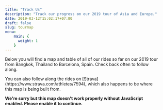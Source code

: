 ```yaml
---
title: "Track Us"
description: "Track our progress on our 2019 tour of Asia and Europe."
date: 2019-03-12T15:02:17+07:00
draft: false
slug: tourmap
menu: 
    main: {
      weight: 1
    }
---
```

<head>
  <link href=/css/app.75e2d988.css rel=preload as=style>
  <link href=/css/chunk-vendors.dbb6680c.css rel=preload as=style>
  <link href=/js/app.98039e17.js rel=preload as=script>
  <link href=/js/chunk-vendors.fcc37679.js rel=preload as=script>
  <link href=/css/chunk-vendors.dbb6680c.css rel=stylesheet>
  <link href=/css/app.75e2d988.css rel=stylesheet>
</head>
<p>Below you will find a map and table of all of our rides so far on our 2019 tour from Bangkok, Thailand to Barcelona,
  Spain. Check back often to follow along.</p>
<p>You can also follow along the rides on [Strava](https://www.strava.com/athletes/7594), which also happens to be where
  this map is being built from.</p><noscript><strong>We're sorry but this map doesn't work properly without JavaScript
    enabled. Please enable it to continue.</strong></noscript>
<div id=app></div>
<script src=/js/chunk-vendors.fcc37679.js> </script> <script src=/js/app.98039e17.js> </script>